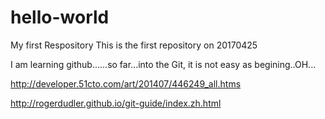 # hello-world
My first Respository
This is the first repository on 20170425


I am learning github......so far...into the Git, it is not easy as begining..OH...




http://developer.51cto.com/art/201407/446249_all.htms

http://rogerdudler.github.io/git-guide/index.zh.html
